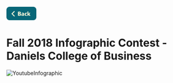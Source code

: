 [<img src="../Buttons/SVG/back.svg" height="35" width="auto"/>](README.md)

# Fall 2018 Infographic Contest - Daniels College of Business

<img width="1530" alt="YoutubeInfographic" src="https://user-images.githubusercontent.com/90723578/136686247-66d6b29a-15c2-41f1-9c99-46c0aee30d5b.png">

